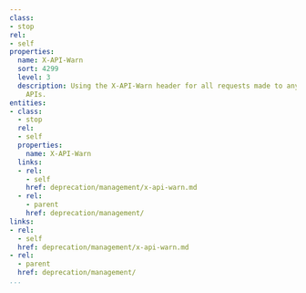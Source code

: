 ```yaml
---
class:
- stop
rel:
- self
properties:
  name: X-API-Warn
  sort: 4299
  level: 3
  description: Using the X-API-Warn header for all requests made to any deprecated
    APIs.
entities:
- class:
  - stop
  rel:
  - self
  properties:
    name: X-API-Warn
  links:
  - rel:
    - self
    href: deprecation/management/x-api-warn.md
  - rel:
    - parent
    href: deprecation/management/
links:
- rel:
  - self
  href: deprecation/management/x-api-warn.md
- rel:
  - parent
  href: deprecation/management/
...
```

